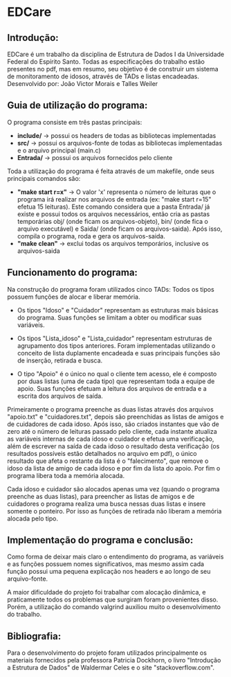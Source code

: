 # EDCare

## Introdução:
EDCare é um trabalho da disciplina de Estrutura de Dados I da Universidade Federal do Espírito Santo.
Todas as especificações do trabalho estão presentes no pdf, mas em resumo, seu objetivo é de construir um sistema de monitoramento de idosos, através de TADs e listas encadeadas.
Desenvolvido por: João Victor Morais e Talles Weiler

## Guia de utilização do programa:
O programa consiste em três pastas principais:
- <b>include/</b> -> possui os headers de todas as bibliotecas implementadas
- <b>src/</b> -> possui os arquivos-fonte de todas as bibliotecas implementadas e o arquivo principal (main.c)
- <b>Entrada/</b> -> possui os arquivos fornecidos pelo cliente

Toda a utilização do programa é feita através de um makefile, onde seus principais comandos são:
- <b>"make start r=x"</b> -> O valor 'x' representa o número de leituras que o programa irá realizar nos arquivos de entrada (ex: "make start r=15" efetua 15 leituras). Este comando considera que a pasta Entrada/ já existe e possui todos os arquivos necessários, então cria as pastas temporárias obj/ (onde ficam os arquivos-objeto), bin/ (onde fica o arquivo executável) e Saida/ (onde ficam os arquivos-saida). Após isso, compila o programa, roda e gera os arquivos-saida.
- <b>"make clean"</b> -> exclui todas os arquivos temporários, inclusive os arquivos-saida

## Funcionamento do programa:
Na construção do programa foram utilizados cinco TADs:
Todos os tipos possuem funções de alocar e liberar memória.
- Os tipos "Idoso" e "Cuidador" representam as estruturas mais básicas do programa. Suas funções se limitam a obter ou modificar suas variáveis.

- Os tipos "Lista_idoso" e "Lista_cuidador" representam estruturas de agrupamento dos tipos anteriores. Foram implementadas utilizando o conceito de lista duplamente encadeada e suas principais funções são de inserção, retirada e busca.

- O tipo "Apoio" é o único no qual o cliente tem acesso, ele é composto por duas listas (uma de cada tipo) que representam toda a equipe de apoio. Suas funções efetuam a leitura dos arquivos de entrada e a escrita dos arquivos de saída.

Primeiramente o programa preenche as duas listas através dos arquivos "apoio.txt" e "cuidadores.txt", depois são preenchidas as listas de amigos e de cuidadores de cada idoso. Após isso, são criados instantes que vão de zero até o número de leituras passado pelo cliente, cada instante atualiza as variáveis internas de cada idoso e cuidador e efetua uma verificação, além de escrever na saída de cada idoso o resultado desta verificação (os resultados possíveis estão detalhados no arquivo em pdf), o único resultado que afeta o restante da lista é o "falecimento", que remove o idoso da lista de amigo de cada idoso e por fim da lista do apoio. Por fim o programa libera toda a memória alocada.

Cada idoso e cuidador são alocados apenas uma vez (quando o programa preenche as duas listas), para preencher as listas de amigos e de cuidadores o programa realiza uma busca nessas duas listas e insere somente o ponteiro. Por isso as funções de retirada não liberam a memória alocada pelo tipo.

## Implementação do programa e conclusão:
Como forma de deixar mais claro o entendimento do programa, as variáveis e as funções possuem nomes significativos, mas mesmo assim cada função possui uma pequena explicação nos headers e ao longo de seu arquivo-fonte.

A maior dificuldade do projeto foi trabalhar com alocação dinâmica, e praticamente todos os problemas que surgiram foram provenientes disso. Porém, a utilização do comando valgrind auxiliou muito o desenvolvimento do trabalho.

## Bibliografia:
Para o desenvolvimento do projeto foram utilizados principalmente os materiais fornecidos pela professora Patricia Dockhorn, o livro "Introdução a Estrutura de Dados" de Waldermar Celes e o site "stackoverflow.com".




